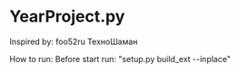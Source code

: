 # YearProject.py
Inspired by: foo52ru ТехноШаман

How to run:
   Before start run: "setup.py build_ext --inplace"
